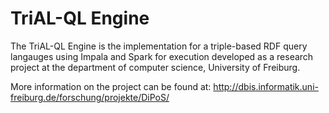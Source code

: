 # TriAL-QL Engine
The TriAL-QL Engine is the implementation for a triple-based RDF query langauges using Impala and Spark for execution developed as a research project at the department of computer science, University of Freiburg. 

More information on the project can be found at:
http://dbis.informatik.uni-freiburg.de/forschung/projekte/DiPoS/
